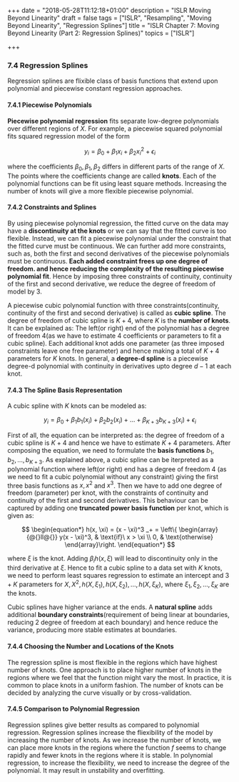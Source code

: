 +++
date = "2018-05-28T11:12:18+01:00"
description = "ISLR Moving Beyond Linearity"
draft = false
tags = ["ISLR", "Resampling", "Moving Beyond Linearity", "Regression Splines"]
title = "ISLR Chapter 7: Moving Beyond Linearity (Part 2: Regression Splines)"
topics = ["ISLR"]

+++


### 7.4 Regression Splines

Regression splines are flixible class of basis functions that extend upon polynomial and piecewise constant regression approaches.

#### 7.4.1 Piecewise Polynomials

<b>Piecewise polynomial regression</b> fits separate low-degree polynomials over different regions of $X$. For example, a piecewise squared polynomial fits squared regression model of the form

$$y_i = \beta_0 + \beta_1 x_i + \beta_2 x_i^2 + \epsilon_i$$

where the coefficients $\beta_0, \beta_1, \beta_2$ differs in different parts of the range of $X$. The points where the coefficients change are called <b>knots</b>. Each of the polynomial functions can be fit using least square methods. Increasing the number of knots will give a more flexible piecewise polynomial.

#### 7.4.2 Constraints and Splines

By using piecewise polynomial regression, the fitted curve on the data may have a <b>discontinuity at the knots</b> or we can say that the fitted curve is too flexible. Instead, we can fit a piecewise polynomial under the constraint that the fitted curve must be continuous. We can further add more constraints, such as, both the first and second derivatives of the piecewise polynomials must be continuous. <b>Each added constraint frees up one degree of freedom. and hence reducing the complexity of the resulting piecewise polynomial fit</b>. Hence by imposing three constraints of continuity, continuity of the first and second derivative, we reduce the degree of freedom of model by 3.

A piecewise cubic polynomial function with three constraints(continuity, continuity of the first and second derivative) is called as <b>cubic spline</b>. The degree of freedom of cubic spline is $K+4$, where $K$ is the <b>number of knots</b>. It can be explained as: The left(or right) end of the polynomial has a degree of freedom 4(as we have to estimate 4 coefficients or parameters to fit a cubic spline). Each additional knot adds one parameter (as three imposed constraints leave one free parameter) and hence making a total of $K+4$ parameters for $K$ knots. In general, a <b>degree-d spline</b> is a piecewise degree-d polynomial with continuity in derivatives upto degree $d-1$ at each knot.

#### 7.4.3 The Spline Basis Representation

A cubic spline with $K$ knots can be modeled as:

$$y_i = \beta_0 + \beta_1 b_1(x_i) + \beta_2 b_2(x_i) + ... + \beta _{K+3} b _{K+3}(x_i) + \epsilon_i$$

First of all, the equation can be interpreted as: the degree of freedom of a cubic spline is $K+4$ and hence we have to estimate $K+4$ parameters. After composing the equation, we need to formulate the <b>basis functions</b> $b_1, b_2, ..., b _{K+3}$. As explained above, a cubic spline can be iterpreted as a polynomial function where left(or right) end has a degree of freedom 4 (as we need to fit a cubic polynomial without any constraint) giving the first three basis functions as $x, x^2$ and $x^3$. Then we have to add one degree of freedom (parameter) per knot, with the constraints of continuity and continuity of the first and second derivatives. This behaviour can be captured by adding one <b>truncated power basis function</b> per knot, which is given as:

$$
\begin{equation*}
  h(x, \xi) = (x - \xi)^3 _+ = \left\{
  \begin{array}{@{}ll@{}}
    y(x - \xi)^3, & \text{if}\ x > \xi \\
    0, & \text{otherwise}
  \end{array}\right.
\end{equation*}
$$

where $\xi$ is the knot. Adding $\beta_ih(x, \xi)$ will lead to discontinuity only in the third derivative at $\xi$. Hence to fit a cubic spline to a data set with $K$ knots, we need to perform least squares regression to estimate an intercept and $3+K$ parameters for $X, X^2, h(X, \xi_1), h(X, \xi_2), ..., h(X, \xi_K)$, where $\xi_1, \xi_2, ..., \xi_K$ are the knots.

Cubic splines have higher variance at the ends. A <b>natural spline</b> adds additional <b>boundary constraints</b>(requirement of being linear at boundaries, reducing 2 degree of freedom at each boundary) and hence reduce the variance, producing more stable estimates at boundaries.

#### 7.4.4 Choosing the Number and Locations of the Knots

The regression spline is most flexible in the regions which have highest number of knots. One approach is to place higher number of knots in the regions where we feel that the function might vary the most. In practice, it is common to place knots in a uniform fashion. The number of knots can be decided by analyzing the curve visually or by cross-validation.

#### 7.4.5 Comparison to Polynomial Regression

Regression splines give better results as compared to polynomial regression. Regression splines increase the fliexibility of the model by increasing the number of knots. As we increase the number of knots, we can place more knots in the regions where the function $f$ seems to change rapidly and fewer knots in the regions where it is stable. In polynomial regression, to increase the flexibility, we need to increase the degree of the polynomial. It may result in unstability and overfitting.
